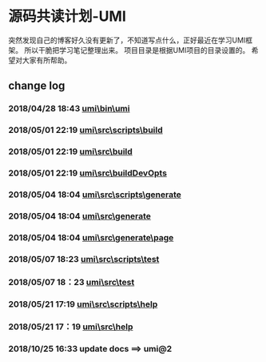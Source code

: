# 源码共读计划-UMI
突然发现自己的博客好久没有更新了，不知道写点什么，正好最近在学习UMI框架。
所以干脆把学习笔记整理出来。
项目目录是根据UMI项目的目录设置的。
希望对大家有所帮助。

## change log
### 2018/04/28 18:43 [umi\bin\umi](packages/umi/bin/umi.md)

### 2018/05/01 22:19 [umi\src\scripts\build](packages\umi\src\scripts\build.md)
### 2018/05/01 22:19 [umi\src\build](packages\umi\src\build.md)
### 2018/05/01 22:19 [umi\src\buildDevOpts](packages\umi\src\buildDevOpts.md)

### 2018/05/04 18:04 [umi\src\scripts\generate](packages\umi\src\scripts\generate.md)
### 2018/05/04 18:04 [umi\src\generate](packages\umi\src\generate.md)
### 2018/05/04 18:04 [umi\src\generate\page](packages\umi\src\generate\page.md)

### 2018/05/07 18:23 [umi\src\scripts\test](packages\umi\src\scripts\test.md)
### 2018/05/07 18：23 [umi\src\test](packages\umi\src\test.md)

### 2018/05/21 17:19 [umi\src\scripts\help](packages\umi\src\scripts\help.md)
### 2018/05/21 17：19 [umi\src\help](packages\umi\src\help.md)

### 2018/10/25 16:33 update docs ==> umi@2